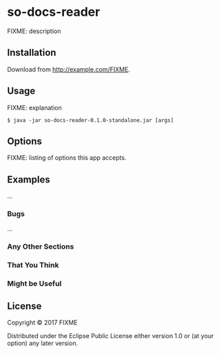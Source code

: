 # so-docs-reader

FIXME: description

## Installation

Download from http://example.com/FIXME.

## Usage

FIXME: explanation

    $ java -jar so-docs-reader-0.1.0-standalone.jar [args]

## Options

FIXME: listing of options this app accepts.

## Examples

...

### Bugs

...

### Any Other Sections
### That You Think
### Might be Useful

## License

Copyright © 2017 FIXME

Distributed under the Eclipse Public License either version 1.0 or (at
your option) any later version.
